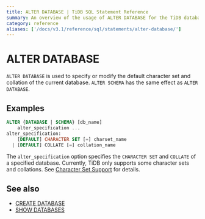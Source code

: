 ```yaml
---
title: ALTER DATABASE | TiDB SQL Statement Reference
summary: An overview of the usage of ALTER DATABASE for the TiDB database.
category: reference
aliases: ['/docs/v3.1/reference/sql/statements/alter-database/']
---
```


# ALTER DATABASE

`ALTER DATABASE` is used to specify or modify the default character set and collation of the current database. `ALTER SCHEMA` has the same effect as `ALTER DATABASE`.

## Examples

```sql
ALTER {DATABASE | SCHEMA} [db_name]
    alter_specification ...
alter_specification:
    [DEFAULT] CHARACTER SET [=] charset_name
  | [DEFAULT] COLLATE [=] collation_name
```

The `alter_specification` option specifies the `CHARACTER SET` and `COLLATE` of a specified database. Currently, TiDB only supports some character sets and collations. See [Character Set Support](/character-set-and-collation.md) for details.

## See also

* [CREATE DATABASE](/sql-statements/sql-statement-create-database.md)
* [SHOW DATABASES](/sql-statements/sql-statement-show-databases.md)
